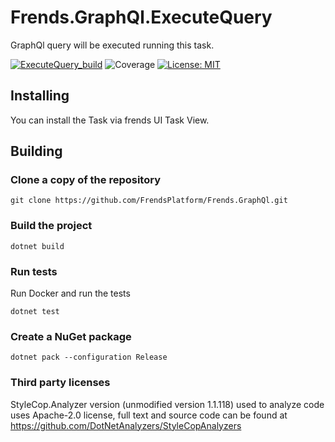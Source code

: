 # Frends.GraphQl.ExecuteQuery

GraphQl query will be executed running this task.

[![ExecuteQuery_build](https://github.com/FrendsPlatform/Frends.GraphQl/actions/workflows/ExecuteQuery_build_and_test_on_main.yml/badge.svg)](https://github.com/FrendsPlatform/Frends.GraphQl/actions/workflows/ExecuteQuery_build_and_test_on_main.yml)
![Coverage](https://app-github-custom-badges.azurewebsites.net/Badge?key=FrendsPlatform/Frends.GraphQl/Frends.GraphQl.ExecuteQuery|main)
[![License: MIT](https://img.shields.io/badge/License-MIT-green.svg)](https://opensource.org/licenses/MIT)

## Installing

You can install the Task via frends UI Task View.

## Building

### Clone a copy of the repository

`git clone https://github.com/FrendsPlatform/Frends.GraphQl.git`

### Build the project

`dotnet build`

### Run tests

Run Docker and run the tests

`dotnet test`

### Create a NuGet package

`dotnet pack --configuration Release`

### Third party licenses

StyleCop.Analyzer version (unmodified version 1.1.118) used to analyze code uses Apache-2.0 license, full text and
source code can be found at https://github.com/DotNetAnalyzers/StyleCopAnalyzers

